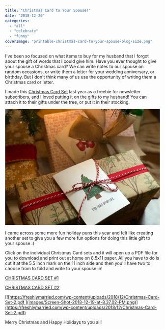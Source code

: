 ```yaml
---
title: "Christmas Card to Your Spouse!"
date: "2018-12-20"
categories: 
  - "all"
  - "celebrate"
  - "funny"
coverImage: "printable-christmas-card-to-your-spouse-blog-size.png"
---
```


I've been so focused on what items to buy for my husband that I forgot about the gift of words that I could give him. Have you ever thought to give your spouse a Christmas card? We can write notes to our spouse on random occasions, or write them a letter for your wedding anniversary, or birthday. But I don't think many of us use the opportunity of writing them a Christmas card or letter.

I made this [Christmas Card Set](https://freshlymarried.com/wp-content/uploads/2018/12/Christmas-Punny-Cards-1.pdf) last year as a freebie for newsletter subscribers, and I loved putting it on the gifts to my husband! You can attach it to their gifts under the tree, or put it in their stocking.

[![christmas cards, christmas, christmas puns, christmas card sets, christmas puns, gifts to your spouse, christmas gift to your spouse, writing a letter to your spouse, notes to your spouse, loving your spouse, ](images/IMG_0354.jpg)](https://freshlymarried.com/wp-content/uploads/2018/12/IMG_0354.jpg)

I came across some more fun holiday puns this year and felt like creating another set to give you a few more fun options for doing this little gift to your spouse :)

Click on the individual Christmas Card sets and it will open up a PDF file for you to download and print out at home on 8.5x11 paper. All you have to do is cut it at the 5.5 inch mark on the 11 inch side and then you'll have two to choose from to fold and write to your spouse in!

[CHRISTMAS CARD SET #1](https://freshlymarried.com/wp-content/uploads/2018/12/Christmas-Punny-Cards-1.pdf)

[CHRISTMAS CARD SET #2](https://freshlymarried.com/wp-content/uploads/2018/12/Christmas-Card-Set-2.pdf)

[![https://freshlymarried.com/wp-content/uploads/2018/12/Christmas-Card-Set-2.pdf ](images/Screen-Shot-2018-12-19-at-8.37.02-PM.png)](https://freshlymarried.com/wp-content/uploads/2018/12/Christmas-Card-Set-2.pdf)

Merry Christmas and Happy Holidays to you all!
